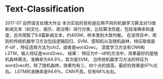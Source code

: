 # Text-Classification
2017-07
自然语言处理大作业
本次实验的目标是应用不同的机器学习算法对13类新闻文本（如文化、娱乐、政治等）进行分类，比较算法性能，包括准确率和速度，总共爬取了9.8篇新闻文本，约400M，样本类别大致均衡。
在该项目中，用到的传统机器学习方法包括逻辑回归、SVM、感知机以及随机森林，特征取值是tf-idf ，特征选择方法为chi2，或者是word2vec。
深度学习方法有CNN和LSTM，输入特征是word2vec。
结果：
特征为tf－idf的方法中，效果最好的是随机森林算法，准确率为94.9%，其次是SVM。
当传统机器学习方法的特征为word2vec时，除了随机森林，效果均有三、四个点的提高，最好的效果是97％左右。
LSTM的准确率是94.6％，CNN不高，仅有68%左右。
